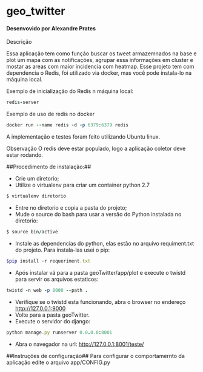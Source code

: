 # geo_twitter
#### Desenvovido por Alexandre Prates ####



Descrição

Essa aplicação tem como função buscar os tweet armazemnados na base e plot um mapa com as notificações, agrupar essa informações em cluster e mostar as areas com maior incidencia com 
heatmap. Esse projeto tem com dependencia o Redis, foi utilizado via docker, mas você pode instala-lo na máquina local.

Exemplo de inicialização do Redis n máquina local:

```ruby
redis-server
```

Exemplo de uso de redis no docker

```ruby
docker run --name redis -d -p 6379:6379 redis
```

A implementação e testes foram feito utilizando Ubuntu linux.

Observação
O redis deve estar populado, logo a aplicação coletor deve estar rodando.

##Procedimento de instalação:##

- Crie um diretorio;
- Utilize o virtualenv para criar um container python 2.7

```ruby
$ virtualenv diretorio
```

- Entre no diretorio e copia a pasta do projeto;
- Mude o source do bash para usar a versão do Python instalada no diretorio:
```ruby
$ source bin/active
```

- Instale as dependencias do python, elas estão no arquivo requiment.txt do projeto. Para instala-las usei o pip:
```ruby
$pip install -r requeriment.txt
```

- Após instalar vá para a pasta geoTwitter/app/plot e execute o twistd para servir os arquivos estaticos:
```ruby
twistd -n web -p 8000 --path .
```


- Verifique se o twistd esta funcionando, abra o browser no endereço http://127.0.0.1:9000
- Volte para a pasta geoTwitter.
- Execute o servidor do django:
```ruby
python manage.py runserver 0.0.0.0:8001
```

- Abra o navegador na url: http://127.0.0.1:8001/teste/


##Instruções de configuração##
Para configurar o comportamernto da aplicação edite o arquivo app/CONFIG.py


 
